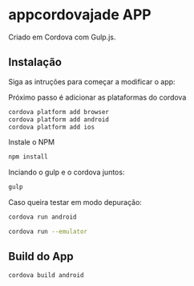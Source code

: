 # appcordovajade APP
Criado em Cordova com Gulp.js.

## Instalação

Siga as intruções para começar a modificar o app:

Próximo passo é adicionar as plataformas do cordova
```sh
cordova platform add browser
cordova platform add android
cordova platform add ios
```

Instale o NPM
```sh
npm install
```

Inciando o gulp e o cordova juntos:
```sh
gulp
```

Caso queira testar em modo depuração:
```sh
cordova run android
```
```sh
cordova run --emulator
```

## Build do App
```sh
cordova build android
```